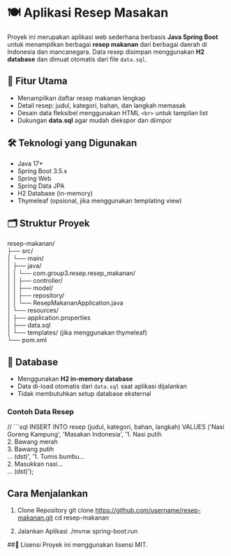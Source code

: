 # 🍽️ Aplikasi Resep Masakan

Proyek ini merupakan aplikasi web sederhana berbasis **Java Spring Boot** untuk menampilkan berbagai **resep makanan** dari berbagai daerah di Indonesia dan mancanegara. Data resep disimpan menggunakan **H2 database** dan dimuat otomatis dari file `data.sql`.

## 🚀 Fitur Utama

- Menampilkan daftar resep makanan lengkap
- Detail resep: judul, kategori, bahan, dan langkah memasak
- Desain data fleksibel menggunakan HTML `<br>` untuk tampilan list
- Dukungan **data.sql** agar mudah diekspor dan diimpor

## 🛠️ Teknologi yang Digunakan

- Java 17+
- Spring Boot 3.5.x
- Spring Web
- Spring Data JPA
- H2 Database (in-memory)
- Thymeleaf (opsional, jika menggunakan templating view)

## 🗂️ Struktur Proyek

resep-makanan/ <br>
├── src/ <br>
│ └── main/ <br>
│ ├── java/ <br>
│ │ └── com.group3.resep.resep_makanan/ <br>
│ │ ├── controller/ <br>
│ │ ├── model/ <br> 
│ │ ├── repository/ <br>
│ │ └── ResepMakananApplication.java <br>
│ └── resources/ <br>
│   ├── application.properties <br>
│   ├── data.sql <br>
│   └── templates/ (jika menggunakan thymeleaf) <br>
└── pom.xml 


## 💾 Database

- Menggunakan **H2 in-memory database**
- Data di-load otomatis dari `data.sql` saat aplikasi dijalankan
- Tidak membutuhkan setup database eksternal

### Contoh Data Resep

// ```sql
INSERT INTO resep (judul, kategori, bahan, langkah) VALUES
('Nasi Goreng Kampung', 'Masakan Indonesia', 
'1. Nasi putih<br>2. Bawang merah<br>3. Bawang putih<br>... (dst)', 
'1. Tumis bumbu...<br>2. Masukkan nasi...<br>... (dst)');

## Cara Menjalankan
1. Clone Repository
git clone https://github.com/username/resep-makanan.git
cd resep-makanan

2. Jalankan Aplikasi
./mvnw spring-boot:run

##📄 Lisensi
Proyek ini menggunakan lisensi MIT.
